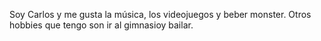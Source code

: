 Soy Carlos y me gusta la música, los videojuegos y beber monster.
Otros hobbies que tengo son ir al gimnasioy bailar.
